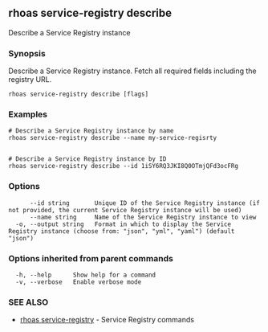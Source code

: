 ## rhoas service-registry describe

Describe a Service Registry instance

### Synopsis

 
Describe a Service Registry instance. Fetch all required fields including the registry URL. 


```
rhoas service-registry describe [flags]
```

### Examples

```
# Describe a Service Registry instance by name
rhoas service-registry describe --name my-service-regisrty


# Describe a Service Registry instance by ID
rhoas service-registry describe --id 1iSY6RQ3JKI8Q0OTmjQFd3ocFRg

```

### Options

```
      --id string       Unique ID of the Service Registry instance (if not provided, the current Service Registry instance will be used)
      --name string     Name of the Service Registry instance to view
  -o, --output string   Format in which to display the Service Registry instance (choose from: "json", "yml", "yaml") (default "json")
```

### Options inherited from parent commands

```
  -h, --help      Show help for a command
  -v, --verbose   Enable verbose mode
```

### SEE ALSO

* [rhoas service-registry](rhoas_service-registry.md)	 - Service Registry commands

